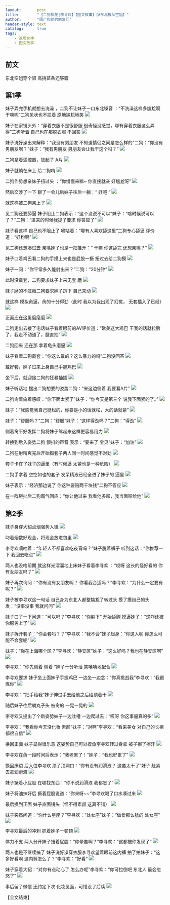 ```yaml
---
layout:       post
title:        "【二狗探花|李寻欢】【图文故事】【#东北极品空姐】"
author:       "国产和他的朋友们"
header-style: text
catalog:      true
tags:
    - 返场女神
    - 图文故事
---
```


## 前文

东北空姐穿个貂 高挑苗条还够骚

## 第1季

妹子弄完手机就想去洗澡 ，二狗不让妹子一口东北嗓音 ：“不洗澡这样多尴尬啊 干嘛呢”二狗见状也不拦着 原地尴尬地笑
![](https://pj.oz0ays.app/tupian/forum/202411/17/105656lcfwl6wxqlu3c325.gif)

妹子在家镜头外：“穿着衣服不是很舒服 很奇怪没感觉，哪有穿着衣服这么弄得”二狗听着 自己也在那脱衣服 不回答
![](https://pj.oz0ays.app/tupian/forum/202411/17/105703qalb51ba1zgz3j7x.gif)

妹子洗好澡出来解释：“我没有男朋友 不知道情侣之间是怎么样的”二狗：“你没有男朋友啊？”妹子：“我有男朋友 男朋友会让我干这个吗？”
![](https://pj.oz0ays.app/tupian/forum/202411/17/105714uunzxxxlkb9fqlfz.gif)

二狗拿着遥控器，放起了 A片
![](https://pj.oz0ays.app/tupian/forum/202411/17/105727q1jkd825wgi2gq1a.gif)

妹子就躺在床上 给二狗啃
![](https://pj.oz0ays.app/tupian/forum/202411/17/105733a7lioavrd278xfh8.gif)

二狗作势想亲妹子扭过头 ：“你慢慢来嘛~ 你直接就亲 好尴尬呀”
![](https://pj.oz0ays.app/tupian/forum/202411/17/105743n3x1yym3nx4b130w.gif)

然后交涉了一下 聊了一会儿后妹子往后一躺：“ 好吧 ”
![](https://pj.oz0ays.app/tupian/forum/202411/17/105755goraqac5i0dcodu4.gif)

就这样被二狗亲上了
![](https://pj.oz0ays.app/tupian/forum/202411/17/105804wqqyxpyctcz9289q.gif)

见二狗还要舔逼 妹子阻止二狗表示：“这个没说不可以”妹子：“啥时候说可以了？”二狗：“进来的时候我提了要求 你答应了” 
![](https://pj.oz0ays.app/tupian/forum/202411/17/105813p27tp7y9rr9274u5.gif)

妹子看这样 自己也不阻止了 嘀咕着：“哪有人喜欢舔这里”二狗专心舔逼 评价道：“好粉啊”
![](https://pj.oz0ays.app/tupian/forum/202411/17/105828qomvmvvt3rrsjnof.gif)

见二狗还想凑过去 亲嘴妹子也是一把推开：“ 干嘛 你这舔完 还想亲嘴？”
![](https://pj.oz0ays.app/tupian/forum/202411/17/105840u99hc0ed7kkdqjc8.gif)

妹子口着鸡巴看二狗的手摸上来也是屁股一撅 扭过去给二狗摸
![](https://pj.oz0ays.app/tupian/forum/202411/17/105847mcty978j7utzd830.gif)

妹子一问：“你平常多久能射出来？”二狗：“20分钟”
![](https://pj.oz0ays.app/tupian/forum/202411/17/105855t2nvat8hh5ahjovl.gif)

此时没戴套，二狗要求妹子上来无套 磨
![](https://pj.oz0ays.app/tupian/forum/202411/17/105909b1mg0x8ippsupfmf.gif)

妹子磨的不过瘾二狗要求妹子趴下 自己来动
![](https://pj.oz0ays.app/tupian/forum/202411/17/105921nug2bfuxmga7qs77.gif)

就这样 模拟肏逼，肏的十分得劲（此时 我以为我出现了幻觉， 无套插入了已经）
![](https://pj.oz0ays.app/tupian/forum/202411/17/105938lcho0ah4f443lztp.gif)

正面还在这里磨磨磨 
![](https://pj.oz0ays.app/tupian/forum/202411/17/105946x2g0sl2go111g2zs.gif)

二狗走出去接了电话妹子看着眼前的AV评价道：“欧美这大鸡巴 干我的话就拉胯了，我走不动道了，腿直抽”
![](https://pj.oz0ays.app/tupian/forum/202411/17/105957icm0qz4t8hpmr8vn.gif)

二狗回来 还在那 拿着龟头磨逼
![](https://pj.oz0ays.app/tupian/forum/202411/17/110009s93d4b4e1bdged6g.gif)

妹子看着二狗戴套：“你这么戴的？这么暴力的吗”二狗没回答
![](https://pj.oz0ays.app/tupian/forum/202411/17/110021mabz0m01uk0oq3bk.gif)

戴好套，妹子过来上身自己手握鸡巴 
![](https://pj.oz0ays.app/tupian/forum/202411/17/110034jhc2cajfthnsxgzs.gif)

坐下后，就迎接二狗的狂暴抽插
![](https://pj.oz0ays.app/tupian/forum/202411/17/110044ugihanmra1i1i112.gif)

妹子听话地 摆出二狗想要的姿势二狗：“来这边侧着 我要看A片”
![](https://pj.oz0ays.app/tupian/forum/202411/17/110057uann0rbmeqb3qgqq.gif)

二狗肏着肏着感叹：“你下面太紧了”妹子：“你今天是第三个 说我下面紧的了。”
![](https://pj.oz0ays.app/tupian/forum/202411/17/110105g1fdfw85ot99mzft.gif)

妹子：“我感觉我自己挺松的，你要是小的话就松，大的话就紧”
![](https://pj.oz0ays.app/tupian/forum/202411/17/110117zvolrco2iovvivdo.gif)

妹子：“舒服吗？”二狗：“舒服”妹子：“这样得劲吗？”二狗：“得劲”
![](https://pj.oz0ays.app/tupian/forum/202411/17/110125jt5cm79chh5txgch.gif)

侧着肏不好发挥二狗将妹子驾起来这样更容易用力
![](https://pj.oz0ays.app/tupian/forum/202411/17/110135ollcnj5t52357z1j.gif)

转换到后入姿势二狗 颤抖的声音 表示：“要来了 宝贝”妹子：“加油”
![](https://pj.oz0ays.app/tupian/forum/202411/17/110145ptcfc3ygc8g5v1z1.gif)

二狗在射精爽完后开始掏套子两人同一时间感觉不对劲
![](https://pj.oz0ays.app/tupian/forum/202411/17/110157cajn3787j0w575n7.gif)

套子卡在了妹子的逼里（有时候逼 太紧也是一种危险）
![](https://pj.oz0ays.app/tupian/forum/202411/17/110210giq4h1q6c3qqyhyd.gif)

二狗手拿着 空空如也的套子 发呆精液已经全进了妹子的 逼里
![](https://pj.oz0ays.app/tupian/forum/202411/17/110216ankzdziid8ya4tyw.gif)

妹子表示：“经济那边说了 你这种要赔两千块钱”二狗不答应
![](https://pj.oz0ays.app/tupian/forum/202411/17/110225k6grvhc5v66lo6mm.gif)

在一阵掰扯后二狗霸气回应：“你让他过来 我看他多屌，我当面赔给他”
![](https://pj.oz0ays.app/tupian/forum/202411/17/110236vr2pzpqgtpktegs2.gif)

## 第2季

妹子身穿大貂点烟强势入镜
![](https://pj.oz0ays.app/tupian/forum/202411/17/110247hl6gogx60orpl68o.gif)

叼着烟数好现金，将现金放进包里
![](https://pj.oz0ays.app/tupian/forum/202411/17/110257qkgekdhdbgddp7pc.gif)

李寻欢嘀咕着：“年轻人不都喜欢吃夜宵吗？”妹子脱着裤子 听到这话：“你推荐一下 我回去吃点”
![](https://pj.oz0ays.app/tupian/forum/202411/17/110308k7hha9mma67udzqd.gif)

两人也没啥前期 就这样光溜溜地上床妹子看着李寻欢 ：“哎呀 这长的怪好看的 你有女朋友吗？”
![](https://pj.oz0ays.app/tupian/forum/202411/17/110319czalyyqppylyexp4.gif)

妹子再次询问：“你有没有女朋友啊？ 你看我合适吗？”李寻欢：“为什么一定要有呢？”
![](https://pj.oz0ays.app/tupian/forum/202411/17/110331wgwifwk2tyz55mtl.gif)

妹子被李寻欢这一句话 自己身为东北人都整尴尬了转过头 摸了摸自己的头发：“没事没事 我就问问”
![](https://pj.oz0ays.app/tupian/forum/202411/17/110336ozhhozoy0yuonzsj.gif)

妹子口了一下问道：“可以吗？”李寻欢：“你躺下” 开始舔胸 摸逼妹子：“这咋还被你服务上了”
![](https://pj.oz0ays.app/tupian/forum/202411/17/110343hzq7ysupz9r7uqoa.gif)

妹子拆开套子：“你会套吗？？”李寻欢：“我不会”妹子起身：“你这人呢 你怎么可能不会套呢”
![](https://pj.oz0ays.app/tupian/forum/202411/17/110711phcch0saec0u08u4.gif)

妹子：“你在上海哪个区？”李寻欢：“静安区”妹子：“这么好吗？我也在静安区啊”
![](https://pj.oz0ays.app/tupian/forum/202411/17/110355vg80qn44z4qd16pq.gif)

李寻欢：“你先侧着 侧着 ”妹子十分听话 笑嘻嘻地配合
![](https://pj.oz0ays.app/tupian/forum/202411/17/110404hzjbyagpp5akf5os.gif)

李寻欢要求 妹子坐上面妹子手握鸡巴 一边坐一边念：“你真挑战我”李寻欢：“我锻炼你”
![](https://pj.oz0ays.app/tupian/forum/202411/17/110415oa962pc6is2cppat.gif)

李寻欢：“把手给我”妹子伸过手去给他之后给顶着干
![](https://pj.oz0ays.app/tupian/forum/202411/17/110426q4vt6v6vep261twe.gif)

随后妹子往后躺丸子头 被肏的 一晃一晃的
![](https://pj.oz0ays.app/tupian/forum/202411/17/110437deeuzn0eufe00lbt.gif)

李寻欢又提出了个新姿势妹子一边吐槽 一边爬过去：“哎呀 你这事逼真的多”
![](https://pj.oz0ays.app/tupian/forum/202411/17/110443uqj2c4jbs4brtj3o.gif)

李寻欢：“我看你今天没化妆 素颜”妹子：“对啊”李寻欢：“看来美女 对自己的长相都很自信”
![](https://pj.oz0ays.app/tupian/forum/202411/17/110458xcc8ummmnsvunos8.gif)

换回正面 妹子显得很乐意 这姿势自己可以摸鱼李寻欢转过身拿 被子擦了擦汗
![](https://pj.oz0ays.app/tupian/forum/202411/17/110505g05b1lbbw51lwybi.gif)

李寻欢在肏一段时间后表示：“我老累了！”妹子：“我也好累了”
![](https://pj.oz0ays.app/tupian/forum/202411/17/110515bfek61a661kmymkn.gif)

换回床边 后入位李寻欢 顶了顶洞口：“你有没有润滑液？ 这套太干了”妹子 赶紧去拿润滑液
![](https://pj.oz0ays.app/tupian/forum/202411/17/110529ljhho3dnjk8htnjl.gif)

妹子撅着小屁股 在哪找东西：“你不说润滑液 我都忘了”
![](https://pj.oz0ays.app/tupian/forum/202411/17/110540fub6zvcp2ezynxeb.gif)

妹子将油抹好后 撅着屁股说道：“你来呀~~”李寻欢喝了口水凑过来
![](https://pj.oz0ays.app/tupian/forum/202411/17/110551s6eqyexxccr3z9ck.gif)

最后换到正面 妹子直面镜头（怪不得素颜 这真不错）
![](https://pj.oz0ays.app/tupian/forum/202411/17/110555dgnnmn6a0119h22u.gif)

妹子突然问道：“你什么星座？”李寻欢：“处女座”妹子：“做爱那么猛的 处女座”
![](https://pj.oz0ays.app/tupian/forum/202411/17/110602ap4kkkl4hkdlnkkp.gif)

李寻欢最后的冲刺 抓着妹子一顿顶
![](https://pj.oz0ays.app/tupian/forum/202411/17/110614se7fyy0por3rmwsv.gif)

体力不支 两人分开妹子扭着屁股：“你晕套啊？”李寻欢：“这都被你发现了”
![](https://pj.oz0ays.app/tupian/forum/202411/17/110624l8wwzlm38m3wl8ph.gif)

两人也是不继续搞了 妹子洗好澡穿衣服李寻欢望着眼前这内裤 拍了拍妹子：“这多好看啊 这内裤怎么了？”李寻欢：“好看”
![](https://pj.oz0ays.app/tupian/forum/202411/17/110635y4a5mvuzy9mmezma.gif)

妹子穿着大貂：“对你有点动心了 怎么办呢”李寻欢：“你可拉倒吧 东北人 最会忽悠了”
![](https://pj.oz0ays.app/tupian/forum/202411/17/110645ulay2ix72l6a5w79.gif)

事后留了微信 还约定下次 化妆见面，可惜没了后续
![](https://pj.oz0ays.app/tupian/forum/202411/17/110657e32i6p625aak3id5.gif)

【全文结束】